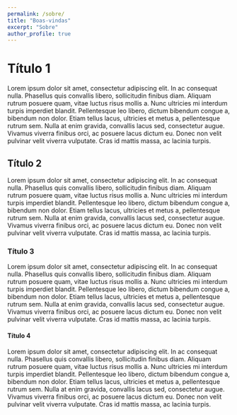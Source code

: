 ```yaml
---
permalink: /sobre/
title: "Boas-vindas"
excerpt: "Sobre"
author_profile: true
---
```



# Título 1
Lorem ipsum dolor sit amet, consectetur adipiscing elit. In ac consequat nulla. Phasellus quis convallis libero, sollicitudin finibus diam. Aliquam rutrum posuere quam, vitae luctus risus mollis a. Nunc ultricies mi interdum turpis imperdiet blandit. Pellentesque leo libero, dictum bibendum congue a, bibendum non dolor. Etiam tellus lacus, ultricies et metus a, pellentesque rutrum sem. Nulla at enim gravida, convallis lacus sed, consectetur augue. Vivamus viverra finibus orci, ac posuere lacus dictum eu. Donec non velit pulvinar velit viverra vulputate. Cras id mattis massa, ac lacinia turpis. 

## Título 2
Lorem ipsum dolor sit amet, consectetur adipiscing elit. In ac consequat nulla. Phasellus quis convallis libero, sollicitudin finibus diam. Aliquam rutrum posuere quam, vitae luctus risus mollis a. Nunc ultricies mi interdum turpis imperdiet blandit. Pellentesque leo libero, dictum bibendum congue a, bibendum non dolor. Etiam tellus lacus, ultricies et metus a, pellentesque rutrum sem. Nulla at enim gravida, convallis lacus sed, consectetur augue. Vivamus viverra finibus orci, ac posuere lacus dictum eu. Donec non velit pulvinar velit viverra vulputate. Cras id mattis massa, ac lacinia turpis. 

### Título 3
Lorem ipsum dolor sit amet, consectetur adipiscing elit. In ac consequat nulla. Phasellus quis convallis libero, sollicitudin finibus diam. Aliquam rutrum posuere quam, vitae luctus risus mollis a. Nunc ultricies mi interdum turpis imperdiet blandit. Pellentesque leo libero, dictum bibendum congue a, bibendum non dolor. Etiam tellus lacus, ultricies et metus a, pellentesque rutrum sem. Nulla at enim gravida, convallis lacus sed, consectetur augue. Vivamus viverra finibus orci, ac posuere lacus dictum eu. Donec non velit pulvinar velit viverra vulputate. Cras id mattis massa, ac lacinia turpis. 

#### Título 4
Lorem ipsum dolor sit amet, consectetur adipiscing elit. In ac consequat nulla. Phasellus quis convallis libero, sollicitudin finibus diam. Aliquam rutrum posuere quam, vitae luctus risus mollis a. Nunc ultricies mi interdum turpis imperdiet blandit. Pellentesque leo libero, dictum bibendum congue a, bibendum non dolor. Etiam tellus lacus, ultricies et metus a, pellentesque rutrum sem. Nulla at enim gravida, convallis lacus sed, consectetur augue. Vivamus viverra finibus orci, ac posuere lacus dictum eu. Donec non velit pulvinar velit viverra vulputate. Cras id mattis massa, ac lacinia turpis. 

